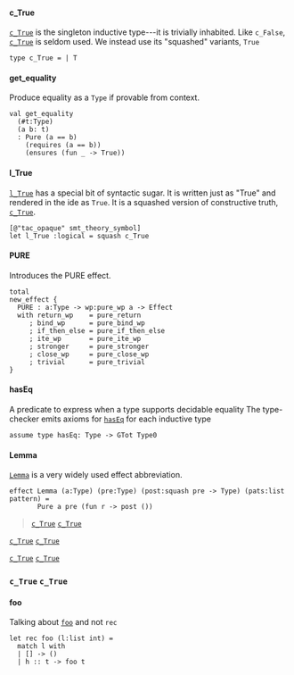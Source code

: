 #### c_True

[`c_True`](#c_True) is the singleton inductive type---it is trivially
inhabited. Like `c_False`, [`c_True`](#c_True) is seldom used. We instead use
its "squashed" variants, `True`

```fstar
type c_True = | T
```

#### get_equality

Produce equality as a `Type` if provable from context.

```fstar
val get_equality
  (#t:Type)
  (a b: t)
  : Pure (a == b)
    (requires (a == b))
    (ensures (fun _ -> True))
```

#### l_True

[`l_True`](#l_True) has a special bit of syntactic sugar. It is written just
as "True" and rendered in the ide as `True`. It is a squashed version
of constructive truth, [`c_True`](#c_True).

```fstar
[@"tac_opaque" smt_theory_symbol]
let l_True :logical = squash c_True
```

#### PURE

Introduces the PURE effect.

```fstar
total
new_effect {
  PURE : a:Type -> wp:pure_wp a -> Effect
  with return_wp    = pure_return
     ; bind_wp      = pure_bind_wp
     ; if_then_else = pure_if_then_else
     ; ite_wp       = pure_ite_wp
     ; stronger     = pure_stronger
     ; close_wp     = pure_close_wp
     ; trivial      = pure_trivial
}
```

#### hasEq

A predicate to express when a type supports decidable equality
The type-checker emits axioms for [`hasEq`](#hasEq) for each inductive type

```fstar
assume type hasEq: Type -> GTot Type0
```

#### Lemma

[`Lemma`](#Lemma) is a very widely used effect abbreviation.

```fstar
effect Lemma (a:Type) (pre:Type) (post:squash pre -> Type) (pats:list pattern) =
       Pure a pre (fun r -> post ())
```

> [`c_True`](#c_True) [`c_True`](#c_True)

[`c_True`](#c_True) [`c_True`](#c_True)

[`c_True`](#c_True) [`c_True`](#c_True)

### `c_True` `c_True`

#### foo

Talking about [`foo`](#foo) and not `rec`

```fstar
let rec foo (l:list int) =
  match l with
  | [] -> ()
  | h :: t -> foo t
```
